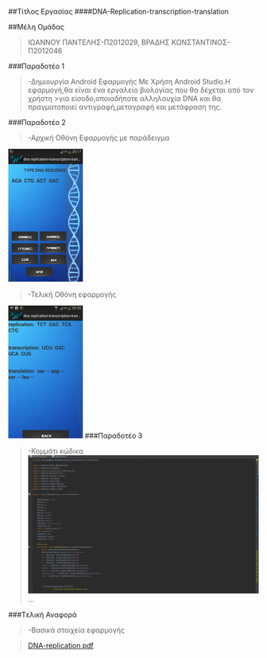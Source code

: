 ##Τίτλος Εργασίας
####DNA-Replication-transcription-translation

##Μέλη Ομάδας
>ΙΩΑΝΝΟΥ ΠΑΝΤΕΛΗΣ-Π2012029,
>ΒΡΑΔΗΣ ΚΩΝΣΤΑΝΤΙΝΟΣ-Π2012046

###Παραδοτέο 1

>-Δημιουργία Android Εφαρμογής Με Χρήση Android Studio.Η εφαρμογή,θα είναι ένα εργαλείο βιολογίας που θα δέχεται από τον χρήστη >για είσοδο,οποιαδήποτε αλληλουχία DNA και θα πραγματοποιεί αντιγραφή,μεταγραφή και μετάφραση της.

###Παραδοτέο 2
>-Αρχική Οθόνη Εφαρμογής με παράδειγμα 


![alt tag](https://raw.githubusercontent.com/PantelisIoannou/images/master/Screenshot_2015-05-13-20-17-43.png)

>-Τελική Οθόνη εφαρμογής 

![alt tag](https://raw.githubusercontent.com/PantelisIoannou/images/master/Screenshot_2015-05-13-20-30-14.png)
###Παραδοτέο 3
>-Κομμάτι κώδικα
![alt tag](https://raw.githubusercontent.com/PantelisIoannou/images/master/Kommati.jpg)
>...

###Tελική Αναφορά

>-Βασικά στοιχεία εφαρμογής

>[DNA-replication pdf](https://github.com/PantelisIoannou/images/blob/master/%CE%A4%CE%B5%CF%87%CE%BD%CE%BF%CE%BB%CE%BF%CE%B3%CE%AF%CE%B1-%CE%9B%CE%BF%CE%B3%CE%B9%CF%83%CE%BC%CE%B9%CE%BA%CE%BF%CF%8D.pdf)

